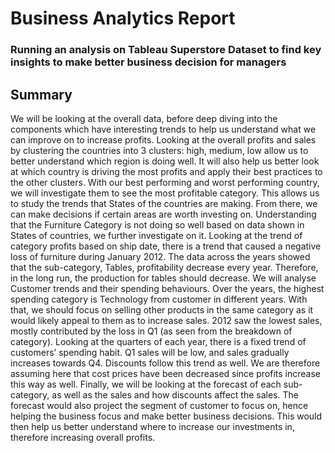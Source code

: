 # Business Analytics Report

### Running an analysis on Tableau Superstore Dataset to find key insights to make better business decision for managers 

## Summary 
We will be looking at the overall data, before deep diving into the components which have interesting trends to help us understand what we can improve on to increase profits.
Looking at the overall profits and sales by clustering the countries into 3 clusters: high, medium, low allow us to better understand which region is doing well. It will also help us better look at which country is driving the most profits and apply their best practices to the other clusters.
With our best performing and worst performing country, we will investigate them to see the most profitable category. This allows us to study the trends that States of the countries are making. From there, we can make decisions if certain areas are worth investing on.
Understanding that the Furniture Category is not doing so well based on data shown in States of countries, we further investigate on it. Looking at the trend of category profits based on ship date, there is a trend that caused a negative loss of furniture during January 2012. The data across the years showed that the sub-category, Tables, profitability decrease every year. Therefore, in the long run, the production for tables should decrease.
We will analyse Customer trends and their spending behaviours. Over the years, the highest spending category is Technology from customer in different years. With that, we should focus on selling other products in the same category as it would likely appeal to them as to increase sales. 2012 saw the lowest sales, mostly contributed by the loss in Q1 (as seen from the breakdown of category). Looking at the quarters of each year, there is a fixed trend of customers’ spending habit. Q1 sales will be low, and sales gradually increases towards Q4. Discounts follow this trend as well. We are therefore assuming here that cost prices have been decreased since profits increase this way as well.
Finally, we will be looking at the forecast of each sub-category, as well as the sales and how discounts affect the sales. The forecast would also project the segment of customer to focus on, hence helping the business focus and make better business decisions.
This would then help us better understand where to increase our investments in, therefore increasing overall profits.
